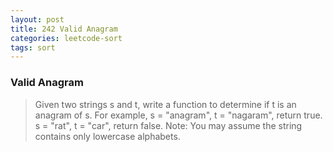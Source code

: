 ```yaml
---
layout: post
title: 242 Valid Anagram
categories: leetcode-sort
tags: sort
---
```

### Valid Anagram 
> 	Given two strings s and t, write a function to determine if t is an anagram of s.
	For example,
	s = "anagram", t = "nagaram", return true.
	s = "rat", t = "car", return false.
	Note:
	You may assume the string contains only lowercase alphabets.
